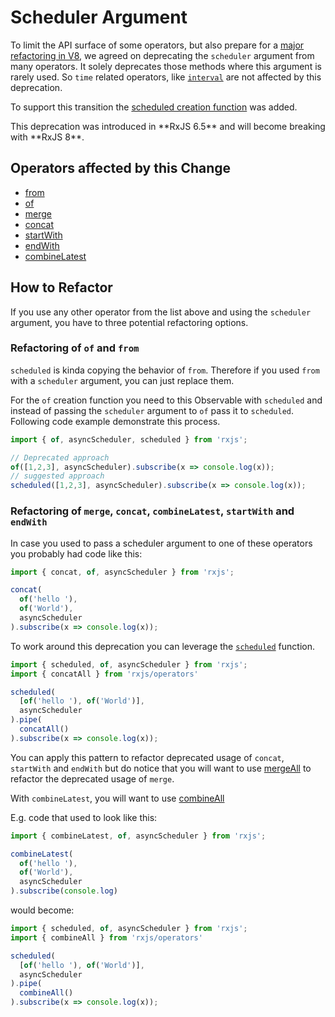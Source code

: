 # Scheduler Argument

To limit the API surface of some operators, but also prepare for a [major refactoring in V8](https://github.com/ReactiveX/rxjs/pull/4583), we
agreed on deprecating the `scheduler` argument from many operators. It solely deprecates those methods where this argument is rarely used. So `time` related
operators, like [`interval`](https://rxjs.dev/api/index/function/interval) are not affected by this deprecation.

To support this transition the [scheduled creation function](/api/index/function/scheduled) was added.

<div class="alert is-important">
    <span>
        This deprecation was introduced in **RxJS 6.5** and will become breaking with **RxJS 8**.
    </span>
</div>

## Operators affected by this Change

- [from](/api/index/function/from)
- [of](/api/index/function/of)
- [merge](/api/index/function/merge)
- [concat](/api/index/function/concat)
- [startWith](/api/operators/startWith)
- [endWith](/api/operators/endWith)
- [combineLatest](/api/index/function/combineLatest)

## How to Refactor

If you use any other operator from the list above and using the `scheduler` argument, you have to three potential refactoring options.

### Refactoring of `of` and `from`

`scheduled` is kinda copying the behavior of `from`. Therefore if you used `from`  with a `scheduler` argument, you can just replace them.

For the `of` creation function you need to this Observable with `scheduled` and instead of passing the `scheduler` argument to `of` pass it to `scheduled`.
Following code example demonstrate this process.

```ts
import { of, asyncScheduler, scheduled } from 'rxjs'; 

// Deprecated approach
of([1,2,3], asyncScheduler).subscribe(x => console.log(x));
// suggested approach
scheduled([1,2,3], asyncScheduler).subscribe(x => console.log(x));
```

### Refactoring of `merge`, `concat`, `combineLatest`, `startWith` and `endWith`

In case you used to pass a scheduler argument to one of these operators you probably had code like this:

```ts
import { concat, of, asyncScheduler } from 'rxjs'; 

concat(
  of('hello '),
  of('World'),
  asyncScheduler
).subscribe(x => console.log(x));
```

To work around this deprecation you can leverage the [`scheduled`](/api/index/function/scheduled) function.

```ts
import { scheduled, of, asyncScheduler } from 'rxjs'; 
import { concatAll } from 'rxjs/operators'

scheduled(
  [of('hello '), of('World')],
  asyncScheduler
).pipe(
  concatAll()
).subscribe(x => console.log(x));
```

You can apply this pattern to refactor deprecated usage of `concat`, `startWith` and `endWith` but do notice that you will want to use [mergeAll](/api/operators/mergeAll) to refactor the deprecated usage of `merge`.

With `combineLatest`, you will want to use [combineAll](/api/operators/combineAll)

E.g. code that used to look like this:

```ts
import { combineLatest, of, asyncScheduler } from 'rxjs';

combineLatest(
  of('hello '),
  of('World'),
  asyncScheduler
).subscribe(console.log)
```

would become:

```ts
import { scheduled, of, asyncScheduler } from 'rxjs';
import { combineAll } from 'rxjs/operators'

scheduled(
  [of('hello '), of('World')],
  asyncScheduler
).pipe(
  combineAll()
).subscribe(x => console.log(x));
```
